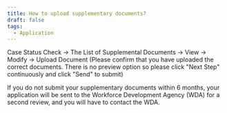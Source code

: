 ```yaml
---
title: How to upload supplementary documents?
draft: false
tags:
  - Application
---
```

Case Status Check → The List of Supplemental Documents → View → Modify → Upload Document (Please confirm that you have uploaded the correct documents. There is no preview option so please click "Next Step" continuously and click "Send" to submit)

If you do not submit your supplementary documents within 6 months, your application will be sent to the Workforce Development Agency (WDA) for a second review, and you will have to contact the WDA.